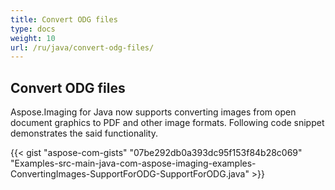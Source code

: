 ```yaml
---
title: Convert ODG files
type: docs
weight: 10
url: /ru/java/convert-odg-files/
---
```


## **Convert ODG files**
Aspose.Imaging for Java now supports converting images from open document graphics to PDF and other image formats. Following code snippet demonstrates the said functionality.

{{< gist "aspose-com-gists" "07be292db0a393dc95f153f84b28c069" "Examples-src-main-java-com-aspose-imaging-examples-ConvertingImages-SupportForODG-SupportForODG.java" >}}
